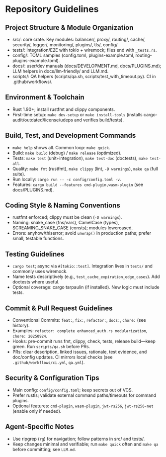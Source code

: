 # Repository Guidelines

## Project Structure & Module Organization
- src/: core crate. Key modules: balancer/, proxy/, routing/, cache/, security/, logger/, monitoring/, plugins/, tls/, config/
- tests/: integration/E2E with tokio + wiremock; files end with `_tests.rs`.
- config/: TOML samples (config.toml, plugins-example.toml, routing-plugins-example.toml).
- docs/: user/dev manuals (docs/DEVELOPMENT.md, docs/PLUGINS.md); LLM helpers in docs/llm-friendly/ and LLM.md.
- scripts/: QA helpers (scripts/qa.sh, scripts/test_with_timeout.py). CI in .github/workflows/.

## Environment & Toolchain
- Rust 1.90+; install rustfmt and clippy components.
- First-time setup: `make dev-setup` or `make install-tools` (installs cargo-audit/outdated/license/udeps and verifies build/tests).

## Build, Test, and Development Commands
- `make help` shows all. Common loop: `make quick`.
- Build: `make build` (debug) / `make release` (optimized).
- Tests: `make test` (unit+integration), `make test-doc` (doctests), `make test-all`.
- Quality: `make fmt` (rustfmt), `make clippy` (lint, `-D warnings`), `make qa` (full suite).
- Run locally: `cargo run -- -c config/config.toml -v`.
- Features: `cargo build --features cmd-plugin,wasm-plugin` (see docs/PLUGINS.md).

## Coding Style & Naming Conventions
- rustfmt enforced; clippy must be clean (`-D warnings`).
- Naming: snake_case (fns/vars), CamelCase (types), SCREAMING_SNAKE_CASE (consts); modules lowercased.
- Errors: anyhow/thiserror; avoid `unwrap()` in production paths; prefer small, testable functions.

## Testing Guidelines
- `cargo test`; async via `#[tokio::test]`. Integration lives in `tests/` and commonly uses wiremock.
- Name tests descriptively (e.g., `test_cache_expiration_edge_cases`). Add doctests where useful.
- Optional coverage: cargo tarpaulin (if installed). New logic must include tests.

## Commit & Pull Request Guidelines
- Conventional Commits: `feat:`, `fix:`, `refactor:`, `docs:`, `chore:` (see history).
- Examples: `refactor: complete enhanced_auth.rs modularization`, `chore: 20250924`.
- Hooks: pre-commit runs fmt, clippy, check, tests, release build—keep green. Run `scripts/qa.sh` before PRs.
- PRs: clear description, linked issues, rationale, test evidence, and doc/config updates. CI mirrors local checks (see `.github/workflows/ci.yml`, `qa.yml`).

## Security & Configuration Tips
- Main config: `config/config.toml`; keep secrets out of VCS.
- Prefer rustls; validate external command paths/timeouts for command plugins.
- Optional features: `cmd-plugin`, `wasm-plugin`, `jwt-rs256`, `jwt-rs256-net` (enable only if needed).

## Agent-Specific Notes
- Use ripgrep (`rg`) for navigation; follow patterns in src/ and tests/.
- Keep changes minimal and verifiable; run `make quick` often and `make qa` before committing; see `LLM.md`.
